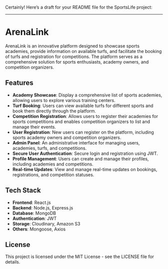 Certainly! Here’s a draft for your README file for the SportsLife project:

---

# ArenaLink 

ArenaLink  is an innovative platform designed to showcase sports academies, provide information on available turfs, and facilitate the booking of turfs and registration for competitions. The platform serves as a comprehensive solution for sports enthusiasts, academy owners, and competition organizers.

## Features

- **Academy Showcase**: Display a comprehensive list of sports academies, allowing users to explore various training centers.
- **Turf Booking**: Users can view available turfs for different sports and book them directly through the platform.
- **Competition Registration**: Allows users to register their academies for sports competitions and enables competition organizers to list and manage their events.
- **User Registration**: New users can register on the platform, including sports academy owners and competition organizers.
- **Admin Panel**: An administrative interface for managing users, academies, turfs, and competitions.
- **Secure User Authentication**: Secure login and registration using JWT.
- **Profile Management**: Users can create and manage their profiles, including academies and competitions.
- **Real-time Updates**: View and manage real-time updates on bookings, registrations, and competition statuses.

## Tech Stack

- **Frontend**: React.js
- **Backend**: Node.js, Express.js
- **Database**: MongoDB
- **Authentication**: JWT
- **Storage**: Cloudinary, Amazon S3
- **Others**: Mongoose, Axios

## License

This project is licensed under the MIT License - see the LICENSE file for details.

